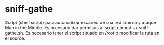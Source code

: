 # sniff-gathe
Script (shell script) para automatizar escaneo de una red interna y ataque Man in the Middle.
Es necesario dar permisos al script chmod +x sniff-gathe.sh.
Es necesario tener el script situado en /root o modificar la ruta en el source. 

